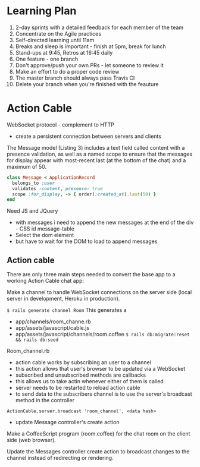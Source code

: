 # Learning Plan

1. 2-day sprints with a detailed feedback for each member of the team
2. Concentrate on the Agile practices
3. Self-directed learning until 11am
4. Breaks and sleep is important - finish at 5pm, break for lunch
5. Stand-ups at 9:45, Retros at 16:45 daily
6. One feature - one branch
7. Don't approve/push your own PRs - let someone to review it
8. Make an effort to do a proper code review
9. The master branch should always pass Travis CI
10. Delete your branch when you're finished with the feauture

# Action Cable

WebSocket protocol - complement to HTTP

- create a persistent connection between servers and clients

The Message model (Listing 3) includes a text field called content with a presence validation, as well as a named scope to ensure that the messages for display appear with most-recent last (at the bottom of the chat) and a maximum of 50.

```ruby
class Message < ApplicationRecord
  belongs_to :user
  validates :content, presence: true
  scope :for_display, -> { order(:created_at).last(50) }
end
```

Need JS and JQuery

- with messages i need to append the new messages at the end of the div - CSS id message-table
- Select the dom element
- but have to wait for the DOM to load to append messages

## Action cable

There are only three main steps needed to convert the base app to a working Action Cable chat app:

Make a channel to handle WebSocket connections on the server side (local server in development, Heroku in production).

`$ rails generate channel Room`
This generates a

- app/channels/room_channe.rb
- app/assets/javascript/cable.js
- app/assets/javascript/channels/room.coffee
  `$ rails db:migrate:reset && rails db:seed`

Room_channel.rb

- action cable works by subscribing an user to a channel
- this action allows that user's browser to be updated via a WebSocket
- subscribed and unsubscribed methods are callbacks
- this allows us to take actin whenever either of them is called
- server needs to be restarted to reload action cable
- to send data to the subscribers channel is to use the server's broadcast method in the controller

`ActionCable.server.broadcast 'room_channel', <data hash>`

- update Message controller's create action

Make a CoffeeScript program (room.coffee) for the chat room on the client side (web browser).

Update the Messages controller create action to broadcast changes to the channel instead of redirecting or rendering.
